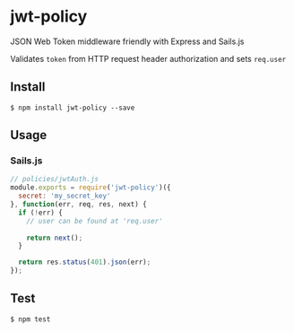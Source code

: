 # jwt-policy

JSON Web Token middleware friendly with Express and Sails.js

Validates ```token``` from HTTP request header authorization and sets ```req.user```

## Install

```
$ npm install jwt-policy --save
```

## Usage

### Sails.js

```javascript
// policies/jwtAuth.js
module.exports = require('jwt-policy')({
  secret: 'my_secret_key'
}, function(err, req, res, next) {
  if (!err) {
    // user can be found at 'req.user'
  
    return next();
  }

  return res.status(401).json(err);
});
```

## Test

```
$ npm test
```
